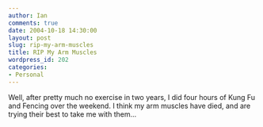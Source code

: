 ```yaml
---
author: Ian
comments: true
date: 2004-10-18 14:30:00
layout: post
slug: rip-my-arm-muscles
title: RIP My Arm Muscles
wordpress_id: 202
categories:
- Personal
---
```


Well, after pretty much no exercise in two years, I did four hours of Kung Fu and Fencing over the weekend.  I think my arm muscles have died, and are trying their best to take me with them...
